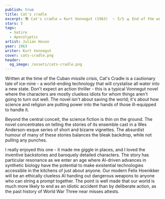 ```yaml
---
publish: true
title: Cat's cradle
excerpt: 📚 Cat's cradle ✒️ Kurt Vonnegut (1963)  ✨ 5/5 🛸 End of the world satire  🖌️ Julian House
stars: 5
tags:
  - Satire
  - Apocolyptic
artist: Julian House
year: 1963
writer: Kurt Vonnegut
cover: cats-cradle.png
header:
  og_image: /assets/cats-cradle.png
---
```

Written at the time of the Cuban missile crisis, Cat's Cradle is a cautionary tale of ice-nine - a world-ending technology that will crystalise all water into a new state. Don't expect an action thriller - this is a typical Vonnegut novel where the characters are mostly clueless idiots for whom things aren't going to turn out well. The novel isn't about saving the world; it's about how science and religion are putting power into the hands of those ill-equipped to handle it.  
  
Beyond the central conceit, the science fiction is thin on the ground. The novel concentrates on telling the stories of its ensemble cast in a Wes Anderson-esque series of short and bizarre vignettes. The absurdist humour of many of these stories balances the bleak backdrop, while not pulling any punches.  
  
I really enjoyed this one - it made me giggle in places, and I loved the inventive backstories and baroquely detailed characters. The story has particular resonance as we enter an age where AI-driven advances in synthetic biology have the potential to make existential technologies accessible in the kitchens of just about anyone. Our modern Felix Hoenikker will be an ethically clueless AI handing out dangerous weapons to anyone who can string a prompt together. The point is well made that our world is much more likely to end as an idiotic accident than by deliberate action, as the past history of World War Three near misses attests.